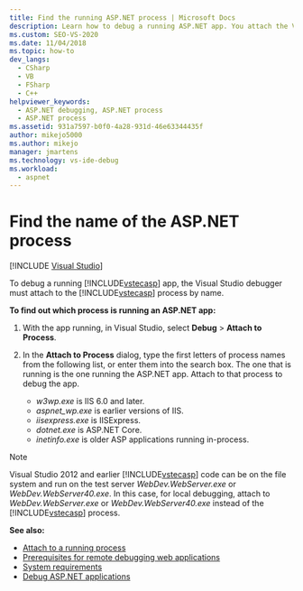 ```yaml
---
title: Find the running ASP.NET process | Microsoft Docs
description: Learn how to debug a running ASP.NET app. You attach the Visual Studio debugger to the ASP.NET process by name.   
ms.custom: SEO-VS-2020
ms.date: 11/04/2018
ms.topic: how-to
dev_langs: 
  - CSharp
  - VB
  - FSharp
  - C++
helpviewer_keywords: 
  - ASP.NET debugging, ASP.NET process
  - ASP.NET process
ms.assetid: 931a7597-b0f0-4a28-931d-46e63344435f
author: mikejo5000
ms.author: mikejo
manager: jmartens
ms.technology: vs-ide-debug
ms.workload: 
  - aspnet
---
```

# Find the name of the ASP.NET process

 [!INCLUDE [Visual Studio](~/includes/applies-to-version/vs-not-mac.md)]

To debug a running [!INCLUDE[vstecasp](../code-quality/includes/vstecasp_md.md)] app, the Visual Studio debugger must attach to the [!INCLUDE[vstecasp](../code-quality/includes/vstecasp_md.md)] process by name.

**To find out which process is running an ASP.NET app:**

1. With the app running, in Visual Studio, select **Debug** > **Attach to Process**.

1. In the **Attach to Process** dialog, type the first letters of process names from the following list, or enter them into the search box. The one that is running is the one running the ASP.NET app. Attach to that process to debug the app.

    - *w3wp.exe* is IIS 6.0 and later.
    - *aspnet_wp.exe* is earlier versions of IIS.
    - *iisexpress.exe* is IISExpress.
    - *dotnet.exe* is ASP.NET Core.
    - *inetinfo.exe* is older ASP applications running in-process.

>[!NOTE]
>Visual Studio 2012 and earlier [!INCLUDE[vstecasp](../code-quality/includes/vstecasp_md.md)] code can be on the file system and run on the test server *WebDev.WebServer.exe* or *WebDev.WebServer40.exe*. In this case, for local debugging, attach to *WebDev.WebServer.exe* or *WebDev.WebServer40.exe* instead of the [!INCLUDE[vstecasp](../code-quality/includes/vstecasp_md.md)] process.

**See also:**

- [Attach to a running process](../debugger/attach-to-running-processes-with-the-visual-studio-debugger.md)
- [Prerequisites for remote debugging web applications](remote-debugging-aspnet-on-a-remote-iis-7-5-computer.md)
- [System requirements](../debugger/aspnet-debugging-system-requirements.md)
- [Debug ASP.NET applications](../debugger/how-to-enable-debugging-for-aspnet-applications.md)